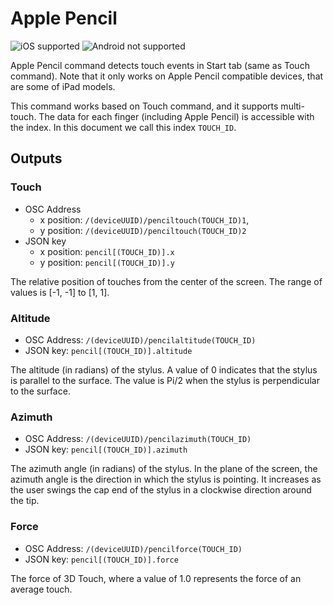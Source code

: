 # Apple Pencil

![iOS supported](https://img.shields.io/badge/iOS-supported-brightgreen.svg) ![Android not supported](https://img.shields.io/badge/Android-not%20supported-red.svg)

Apple Pencil command detects touch events in Start tab (same as Touch command).
Note that it only works on Apple Pencil compatible devices, that are some of iPad models.

This command works based on Touch command, and it supports multi-touch.
The data for each finger (including Apple Pencil) is accessible with the index.
In this document we call this index `TOUCH_ID`.

## Outputs

### Touch

- OSC Address
  - x position: `/(deviceUUID)/penciltouch(TOUCH_ID)1`,
  - y position: `/(deviceUUID)/penciltouch(TOUCH_ID)2`
- JSON key
  - x position: `pencil[(TOUCH_ID)].x`
  - y position: `pencil[(TOUCH_ID)].y`

The relative position of touches from the center of the screen.
The range of values is [-1, -1] to [1, 1].

### Altitude

- OSC Address: `/(deviceUUID)/pencilaltitude(TOUCH_ID)`
- JSON key: `pencil[(TOUCH_ID)].altitude`

The altitude (in radians) of the stylus. A value of 0 indicates that the stylus is parallel to the surface. The value is Pi/2 when the stylus is perpendicular to the surface.

### Azimuth

- OSC Address: `/(deviceUUID)/pencilazimuth(TOUCH_ID)`
- JSON key: `pencil[(TOUCH_ID)].azimuth`

The azimuth angle (in radians) of the stylus. In the plane of the screen, the azimuth angle is the direction in which the stylus is pointing. It increases as the user swings the cap end of the stylus in a clockwise direction around the tip.

### Force

- OSC Address: `/(deviceUUID)/pencilforce(TOUCH_ID)`
- JSON key: `pencil[(TOUCH_ID)].force`

The force of 3D Touch, where a value of 1.0 represents the force of an average touch.
